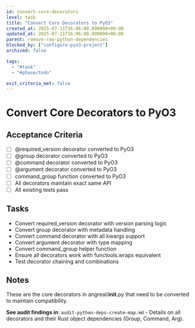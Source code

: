 ```yaml
---
id: convert-core-decorators
level: task
title: "Convert Core Decorators to PyO3"
created_at: 2025-07-11T16:06:00.000000+00:00
updated_at: 2025-07-11T16:06:00.000000+00:00
parent: remove-raw-python-dependencies
blocked_by: ["configure-pyo3-project"]
archived: false

tags:
  - "#task"
  - "#phase/todo"

exit_criteria_met: false
---
```


# Convert Core Decorators to PyO3

## Acceptance Criteria

- [ ] @required_version decorator converted to PyO3
- [ ] @group decorator converted to PyO3
- [ ] @command decorator converted to PyO3
- [ ] @argument decorator converted to PyO3
- [ ] command_group function converted to PyO3
- [ ] All decorators maintain exact same API
- [ ] All existing tests pass

## Tasks

- Convert required_version decorator with version parsing logic
- Convert group decorator with metadata handling
- Convert command decorator with all kwargs support
- Convert argument decorator with type mapping
- Convert command_group helper function
- Ensure all decorators work with functools.wraps equivalent
- Test decorator chaining and combinations

## Notes

These are the core decorators in angreal/__init__.py that need to be converted to maintain compatibility.

**See audit findings in**: `audit-python-deps-create-map.md` - Details on all decorators and their Rust object dependencies (Group, Command, Arg).
